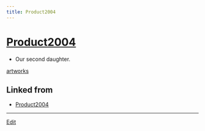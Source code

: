 ```yaml
---
title: Product2004
---
```

# [Product2004](/Product2004)


* Our second daughter.



[artworks](/artworks)



## Linked from

* [Product2004](/Product2004)


----
[Edit](https://github.com/vitroid/vitroid.github.io/edit/master/MD/Product2004.md)
